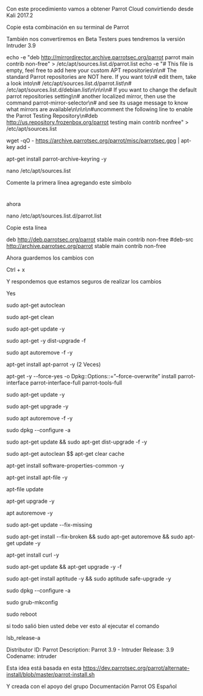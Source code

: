 Con este procedimiento vamos a obtener Parrot Cloud convirtiendo desde Kali 2017.2

Copie esta combinación en su terminal de Parrot

También nos convertiremos en Beta Testers pues tendremos la versión Intruder 3.9


echo -e "deb http://mirrordirector.archive.parrotsec.org/parrot parrot main contrib non-free" > /etc/apt/sources.list.d/parrot.list 	echo -e "# This file is empty, feel free to add here your custom APT repositories\n\n# The standard Parrot repositories are NOT here. If you want to\n# edit them, take a look into\n#                      /etc/apt/sources.list.d/parrot.list\n#                      /etc/apt/sources.list.d/debian.list\n\n\n\n# If you want to change the default parrot repositories setting\n# another localized mirror, then use the command parrot-mirror-selector\n# and see its usage message to know what mirrors are available\n\n\n\n#uncomment the following line to enable the Parrot Testing Repository\n#deb http://us.repository.frozenbox.org/parrot testing main contrib nonfree" > /etc/apt/sources.list 	

wget -qO - https://archive.parrotsec.org/parrot/misc/parrotsec.gpg | apt-key add -

apt-get install parrot-archive-keyring -y

nano /etc/apt/sources.list

Comente la primera línea agregando este símbolo 

#

ahora 

nano /etc/apt/sources.list.d/parrot.list

Copie esta línea 

deb http://deb.parrotsec.org/parrot stable main contrib non-free #deb-src http://archive.parrotsec.org/parrot stable main contrib non-free

Ahora guardemos los cambios con

Ctrl + x

Y respondemos que estamos seguros de realizar los cambios

Yes


sudo apt-get autoclean 

sudo apt-get clean

sudo apt-get update -y

sudo apt-get -y dist-upgrade -f

sudo apt autoremove -f -y

apt-get install apt-parrot -y (2 Veces)

apt-get -y --force-yes -o Dpkg::Options::=”–force-overwrite” install parrot-interface parrot-interface-full parrot-tools-full


sudo apt-get update -y

sudo apt-get upgrade -y

sudo apt autoremove -f -y

sudo dpkg --configure -a

sudo apt-get update && sudo apt-get dist-upgrade -f -y

sudo apt-get autoclean $$ apt-get clear cache

apt-get install software-properties-common -y

apt-get install apt-file -y

apt-file update

apt-get upgrade -y

apt autoremove -y

sudo apt-get update --fix-missing

sudo apt-get install --fix-broken && sudo apt-get autoremove && sudo apt-get update -y

apt-get install curl -y

sudo apt-get update && apt-get upgrade -y -f

sudo apt-get install aptitude -y && sudo aptitude safe-upgrade -y

sudo dpkg --configure -a

sudo grub-mkconfig

sudo reboot

si todo salió bien usted debe ver esto al ejecutar el comando

lsb_release-a




Distributor ID: Parrot
Description:    Parrot 3.9 - Intruder
Release:        3.9
Codename:       intruder



Esta idea está basada en esta https://dev.parrotsec.org/parrot/alternate-install/blob/master/parrot-install.sh

Y  creada con el apoyo del grupo Documentación Parrot OS Español
